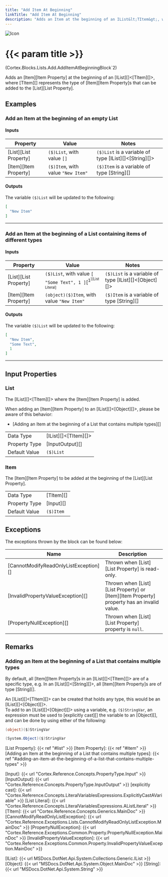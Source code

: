 ```yaml
---
title: "Add Item At Beginning"
linkTitle: "Add Item At Beginning"
description: "Adds an Item at the beginning of an IList&lt;TItem&gt;, where TItem represents the type of Items that can be added to the List."
---
```


![Icon](/blocks/lists-add-block-icon.png)

# {{< param title >}}

<p class="namespace">(Cortex.Blocks.Lists.Add.AddItemAtBeginningBlock`2)</p>

Adds an [Item][Item Property] at the beginning of an [IList][]&lt;[TItem][]&gt;, where [TItem][] represents the type of [Item][Item Property]s that can be added to the [List][List Property].

## Examples

### Add an Item at the beginning of an empty List

#### Inputs

| Property           | Value                     | Notes                                    |
|--------------------|---------------------------|------------------------------------------|
| [List][List Property] | `($)List`, with value `[]` | `($)List` is a variable of type [IList][]&lt;[String][]&gt; |
| [Item][Item Property] | `($)Item`, with value `"New Item"` | `($)Item` is a variable of type [String][] |

#### Outputs

The variable `($)List` will be updated to the following:

```json
[
  "New Item"
]
```

***

### Add an Item at the beginning of a List containing items of different types

#### Inputs

| Property           | Value                     | Notes                                    |
|--------------------|---------------------------|------------------------------------------|
| [List][List Property] | `($)List`, with value `[ "Some Text", 1 ]`[<sup>1<sup/>][List Literal] | `($)List` is a variable of type [IList][]&lt;[Object][]&gt; |
| [Item][Item Property] | `(object)($)Item`, with value `"New Item"` | `($)Item` is a variable of type [String][] |

#### Outputs

The variable `($)List` will be updated to the following:

```json
[
  "New Item",
  "Some Text",
  1
]
```

***

## Input Properties

### List

The [IList][]&lt;[TItem][]&gt; where the [Item][Item Property] is added.  
  
When adding an [Item][Item Property] to an [IList][]&lt;[Object][]&gt;, please be aware of this behavior:

* [Adding an Item at the beginning of a List that contains multiple types][]

| | |
|--------------------|---------------------------|
| Data Type | [IList][]&lt;[TItem][]&gt; |
| Property Type | [InputOutput][] |
| Default Value | `($)List` |

### Item

The [Item][Item Property] to be added at the beginning of the [List][List Property].

| | |
|--------------------|---------------------------|
| Data Type | [TItem][] |
| Property Type | [Input][] |
| Default Value | `($)Item` |

## Exceptions

The exceptions thrown by the block can be found below:

| Name     | Description |
|----------|----------|
| [CannotModifyReadOnlyListException][] | Thrown when [List][List Property] is read-only. |
| [InvalidPropertyValueException][] | Thrown when [List][List Property] or [Item][Item Property] property has an invalid value. |
| [PropertyNullException][] | Thrown when [List][List Property] property is `null`. |

## Remarks

### Adding an Item at the beginning of a List that contains multiple types

By default, all [Item][Item Property]s in an [IList][]&lt;[TItem][]&gt; are of a specific type, e.g. In an [IList][]&lt;[String][]&gt;, all [Item][Item Property]s are of type [String][].  
  
An [IList][]&lt;[TItem][]&gt; can be created that holds any type, this would be an [IList][]&lt;[Object][]&gt;.  
To add to an [IList][]&lt;[Object][]&gt; using a variable, e.g. `($)StringVar`, an expression must be used to [explicitly cast][] the variable to an [Object][], and can be done by using either of the following:

```csharp
(object)($)StringVar
```

```csharp
(System.Object)($)StringVar
```

[List Property]: {{< ref "#list" >}}
[Item Property]: {{< ref "#item" >}}
[Adding an Item at the beginning of a List that contains multiple types]: {{< ref "#adding-an-item-at-the-beginning-of-a-list-that-contains-multiple-types" >}}

[Input]: {{< url "Cortex.Reference.Concepts.PropertyType.Input" >}}
[InputOutput]: {{< url "Cortex.Reference.Concepts.PropertyType.InputOutput" >}}
[explicitly cast]: {{< url "Cortex.Reference.Concepts.LiteralVariablesExpressions.ExplicitlyCastAVariable" >}}
[List Literal]: {{< url "Cortex.Reference.Concepts.LiteralVariablesExpressions.AListLiteral" >}}
[TItem]: {{< url "Cortex.Reference.Concepts.Generics.MainDoc" >}}
[CannotModifyReadOnlyListException]: {{< url "Cortex.Reference.Exceptions.Lists.CannotModifyReadOnlyListException.MainDoc" >}}
[PropertyNullException]: {{< url "Cortex.Reference.Exceptions.Common.Property.PropertyNullException.MainDoc" >}}
[InvalidPropertyValueException]: {{< url "Cortex.Reference.Exceptions.Common.Property.InvalidPropertyValueException.MainDoc" >}}

[IList]: {{< url MSDocs.DotNet.Api.System.Collections.Generic.IList >}}
[Object]: {{< url "MSDocs.DotNet.Api.System.Object.MainDoc" >}}
[String]: {{< url "MSDocs.DotNet.Api.System.String" >}}
